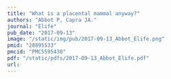 ```yaml
---
title: "What is a placental mammal anyway?"
authors: "Abbot P, Capra JA."
journal: "Elife"
pub_date: "2017-09-13"
image: "/static/img/pub/2017-09-13_Abbot_Elife.png"
pmid: "28895533"
pmcid: "PMC5595430"
pdf: "/static/pdfs/2017-09-13_Abbot_Elife.pdf"
url: 
---
```

